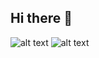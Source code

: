 ## Hi there 👋

<!--
**huGeurl/huGeurl** is a ✨ _special_ ✨ repository because its `README.md` (this file) appears on your GitHub profile.

Here are some ideas to get you started:

- 🔭 I’m currently working on ...
- 🌱 I’m currently learning ...
- 👯 I’m looking to collaborate on ...
- 🤔 I’m looking for help with ...
- 💬 Ask me about ...
- 📫 How to reach me: ...
- 😄 Pronouns: ...
- ⚡ Fun fact: ...
-->

![alt text](https://unity3d-france.com/unity/assets/DuelingBladesThumb.jpg)
![alt text](https://unity3d-france.com/unity/assets/AddForceThumb.jpg)
